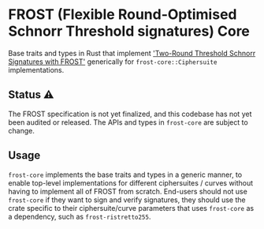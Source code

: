 # FROST (Flexible Round-Optimised Schnorr Threshold signatures) Core

Base traits and types in Rust that implement ['Two-Round Threshold Schnorr Signatures with
FROST'](https://datatracker.ietf.org/doc/draft-irtf-cfrg-frost/) generically for
`frost-core::Ciphersuite` implementations.

## Status ⚠

The FROST specification is not yet finalized, and this codebase has not yet been audited or
released. The APIs and types in `frost-core` are subject to change.

## Usage

`frost-core` implements the base traits and types in a generic manner, to enable top-level
implementations for different ciphersuites / curves without having to implement all of FROST from
scratch. End-users should not use `frost-core` if they want to sign and verify signatures, they
should use the crate specific to their ciphersuite/curve parameters that uses `frost-core` as a
dependency, such as `frost-ristretto255`.

